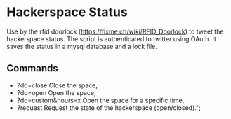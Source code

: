 Hackerspace Status
==================

Use by the rfid doorlock (https://fixme.ch/wiki/RFID_Doorlock) to tweet the hackerspace status.
The script is authenticated to twitter using OAuth. It saves the status in a mysql database and a lock file.

Commands
--------

- ?do=close           Close the space,
- ?do=open            Open the space,
- ?do=custom&hours=x  Open the space for a specific time,
- ?request            Request the state of the hackerspace (open/closed).</pre>";

